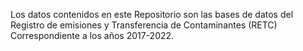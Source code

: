 Los datos contenidos en este Repositorio son las bases de datos del Registro de emisiones y Transferencia de Contaminantes (RETC)
Correspondiente a los años 2017-2022.
